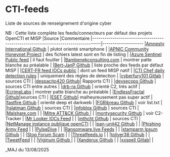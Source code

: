 # CTI-feeds
Liste de sources de renseignement d'origine cyber

NB : Cette liste complète les feeds/connecteurs par défaut des projets OpenCTI et MISP
|Source                                                                            |Commentaire
|----------------------------------------------------------------------------------|--------------------
|[Amnesty International Github](https://github.com/AmnestyTech/investigations) | plutot orienté smartphone |
|[APNIC Community Honeynet Project](https://feeds.honeynet.asia) | des fichiers latest sont en fin de listing |
|[Azure Sentinel Public feed](https://github.com/Azure/Azure-Sentinel) | il faut fouiller |
|[Bambenekconsulting.com](https://osint.bambenekconsulting.com) | montrer patte blanche au préalable |
|[Bert-JanP Github](https://github.com/Bert-JanP/Open-Source-Threat-Intel-Feeds) | liste proche des feeds par défaut MISP |
|[CERT-FR feed IOCs public](https://www.cert.ssi.gouv.fr/ioc) | dont un feed MISP natif |
|[CTI Chef daily detection rules](https://dispatch.ctichef.com/feeds) | uniquement des règles de detection |
|[cyberfury101 Gitlab](https://gitlab.com/Cyberfury101/deepdarkCTI) | sources CTI |
|[despacito420 Github](https://github.com/despacito420/The-Feed)| Rapports CTI |
|[devsecops Github](https://github.com/devsecops/awesome-devsecops) | sources CTI entre autres |
|[drb-ra Github](https://github.com/drb-ra/C2IntelFeeds) | orienté C2, très actif |
|[EcrimeLabs](https://ecrimelabs.net) | montrer patte blanche au préalable |
|[EndlessFractal Github](https://github.com/EndlessFractal/Threat-Intel-Feed)|sources CTI |
|[ESET Github](https://github.com/eset/malware-ioc/tree/master)| malheureusement pas super actif |
|[fastfire Github](https://github.com/fastfire/deepdarkCTI) | orienté deep et darkweb |
|[FGRibreau Github](https://github.com/FGRibreau/mailchecker) | voir list.txt |
|[hslatman Github](https://github.com/hslatman/awesome-threat-intelligence) | sources CTI |
|[infoblox Github](https://github.com/infobloxopen/threat-intelligence) | sources CTI |
|[Malshare.com](https://malshare.com) | |
|[Mitre ATT&CK Github ](https://github.com/mitre-attack/attack-stix-data) | |
|[montysecurity Github](https://github.com/montysecurity) | voir C2-Tracker |
|[Mr Looker IOCs Feed](https://iocfeed.mrlooquer.com) | |
|[mthcht Github](https://github.com/mthcht) | sources CTI |
|[NetManage instance publique openCTI](https://opencti.netmanageit.com/dashboard) | |
|[pan-unit42 Github](https://github.com/pan-unit42) | |
|[Phishing Army Feed](https://phishing.army) | |
|[PulseDive](https://pulsedive.com) | |
|[Ransomware.live Feeds](https://www.ransomware.live/api) | |
|[stamparm Ipsum Github](https://github.com/stamparm/Ipsum) | |
|[Stop Forum Scam](https://www.stopforumspam.com/downloads) | |
|[Threatfeeds.io](https://threatfeeds.io) | |
|[toliver38 Github](https://github.com/stars/toliver38/lists/detection-content) | |
|[TweetFeed](https://tweetfeed.live) | |
|[Viginum Github ](https://github.com/VIGINUM-FR/Rapports-Techniques) | |
|[Xanderux Github](https://github.com/Xanderux/C2watcher) | |
|[xxspell Gitlab](https://gitlab.com/xxspell/ctifeeds)| |

_MAJ du 13/08/2025
